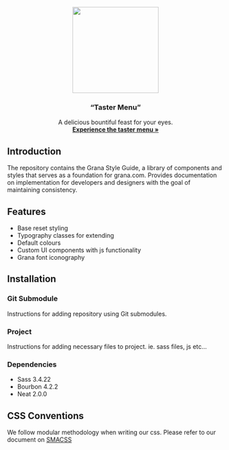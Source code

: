 <p align="center">
  <a href="https://grana.com">
    <img src="https://ci5.googleusercontent.com/proxy/Tnzq17baRFIbJf5GaewtP0PPIHqKlkud3xV8KspOZWp_yRSoevRG5PzOYlQBJs4NCoNJyCyi3S8k1GXyTQ_EM2M6_vRYU7qKcf0J5Uqs53N1T27A9n3fctBLeJHR-qGAd-yDam01o2SSEiaBK70cR3scQp37V3vX4j_1z0MeixM=s0-d-e1-ft#https://media.grana.com/static/version1500534080/frontend/Grana/desktop/en_US/Magento_Email/logo_email.png" width=200>
  </a>
  
  <h3 align="center">&#8220;Taster Menu&#8221;</h3>

  <p align="center">
    A delicious bountiful feast for your eyes.
    <br>
    <a href="#"><strong>Experience the taster menu &raquo;</strong></a>
  </p>
</p>

## Introduction

The repository contains the Grana Style Guide, a library of components and styles 
that serves as a foundation for grana.com. Provides documentation
on implementation for developers and designers with the goal of maintaining consistency.

## Features
- Base reset styling
- Typography classes for extending
- Default colours
- Custom UI components with js functionality
- Grana font iconography

## Installation

### Git Submodule

Instructions for adding repository using Git submodules.

### Project

Instructions for adding necessary files to project. ie. sass files, js etc...

### Dependencies

- Sass 3.4.22 
- Bourbon 4.2.2
- Neat 2.0.0

## CSS Conventions

We follow modular methodology when writing our css. Please refer to our document on [SMACSS](https://granacom.atlassian.net/wiki/display/TD/Scalable+and+Modular+Architecture+for+CSS)

